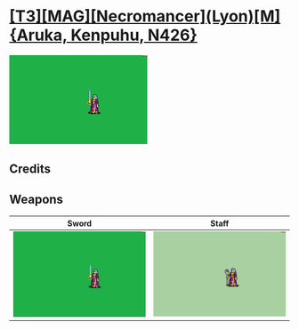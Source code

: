 # [\[T3\]\[MAG\]\[Necromancer\]\(Lyon\)\[M\]{Aruka, Kenpuhu, N426}](./%5BT3%5D%5BMAG%5D%5BNecromancer%5D(Lyon)%5BM%5D%7BAruka,%20Kenpuhu,%20N426%7D)

<img src="./1.%20Sword/Sword_000.png" alt="[T3][MAG][Necromancer](Lyon)[M]{Aruka, Kenpuhu, N426} standing" />

## Credits



## Weapons


|Sword |Staff |
|  :---: | :---: |
| <img alt="Sword animation" src="./1.%20Sword/Sword.gif" /> | <img alt="Staff animation" src="./7.%20Staff%20(N426)/Staff.gif" /> |
